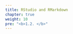 ```yaml
---
title: RStudio and RMarkdown
chapter: true
weight: 10
pre: "<b>1.2. </b>"
---
```


<!--
### Goals

- What are repos, issues, and version-control?
- Why do we use READMEs?
- What are organizations, teams, and GitHub pages?

### Pre-class Work

1. Go to [RStudio cloud](https://rstudio.cloud) and sign in with your GitHub credentials (Point to class specific RStudio.cloud sessions)
  - This is also linked on the left-hand toolbar of this site (<i class='fas angle-right'></i> RStudio)
  
-->